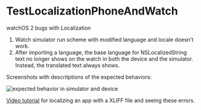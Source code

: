 # TestLocalizationPhoneAndWatch

watchOS 2 bugs with Localization

1. Watch simulator run scheme with modified language and locale doesn't work.
2. After importing a language, the base language for NSLocalizedString text no longer shows on the watch in both the device and the simulator. Instead, the translated text always shows.

Screenshots with descritptions of the expected behaviors:

![expected behavior in simulator and device](http://i.imgur.com/Jp1504Z.png)

[Video tutorial](https://www.youtube.com/watch?v=nKH54aIMtT8) for localizing an app with a XLIFF file and seeing these errors.

